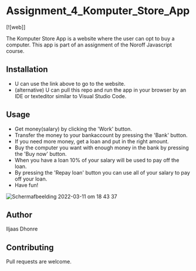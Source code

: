 # Assignment_4_Komputer_Store_App

[![web]]

The Komputer Store App is a website where the user can opt to buy a computer. This app is part of an assignment of the Noroff Javascript course.

## Installation
- U can use the link above to go to the website. 
- (alternative) U can pull this repo and run the app in your browser by an IDE or texteditor similar to Visual Studio Code.

## Usage
- Get money(salary) by clicking the 'Work' button.
- Transfer the money to your bankaccount by pressing the 'Bank' button.
- If you need more money, get a loan and put in the right amount.
- Buy the computer you want with enough money in the bank by pressing the 'Buy now' button.
- When you have a loan 10% of your salary will be used to pay off the loan.
- By pressing the 'Repay loan' button you can use all of your salary to pay off your loan.
- Have fun!

![Schermafbeelding 2022-03-11 om 18 43 37](https://user-images.githubusercontent.com/99182968/157921453-b27fec8b-61f9-48bf-9fa5-07fd962a79f3.png)

## Author
Iljaas Dhonre

## Contributing
Pull requests are welcome.



